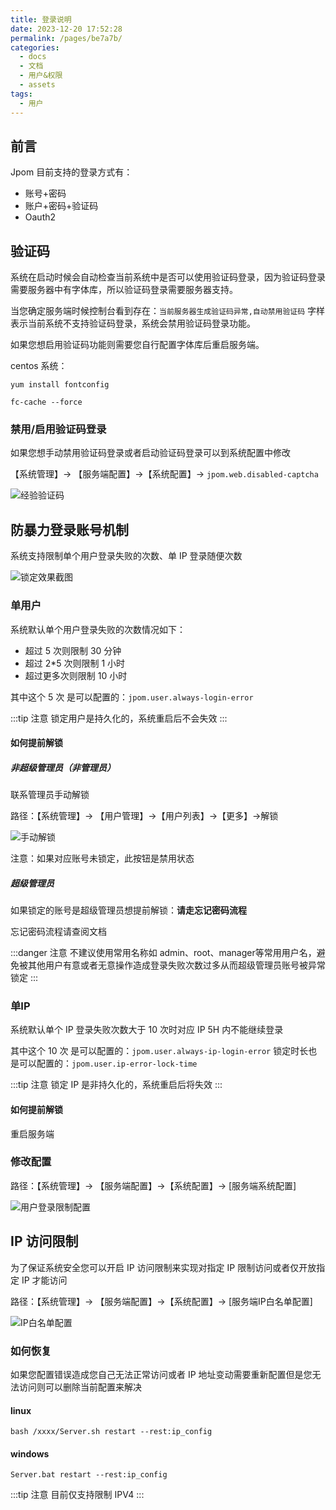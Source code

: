 ```yaml
---
title: 登录说明
date: 2023-12-20 17:52:28
permalink: /pages/be7a7b/
categories:
  - docs
  - 文档
  - 用户&权限
  - assets
tags:
  - 用户
---
```


## 前言

Jpom 目前支持的登录方式有：

- 账号+密码
- 账户+密码+验证码
- Oauth2

## 验证码

系统在启动时候会自动检查当前系统中是否可以使用验证码登录，因为验证码登录需要服务器中有字体库，所以验证码登录需要服务器支持。

当您确定服务端时候控制台看到存在：`当前服务器生成验证码异常,自动禁用验证码` 字样表示当前系统不支持验证码登录，系统会禁用验证码登录功能。

如果您想启用验证码功能则需要您自行配置字体库后重启服务端。

centos 系统：

```shell
yum install fontconfig

fc-cache --force
```

### 禁用/启用验证码登录

如果您想手动禁用验证码登录或者启动验证码登录可以到系统配置中修改

【系统管理】-> 【服务端配置】->【系统配置】-> `jpom.web.disabled-captcha`

![经验验证码](/images/user/b5e209f490534c949e550ce9508070d0.png)

##  防暴力登录账号机制

系统支持限制单个用户登录失败的次数、单 IP 登录随便次数

![锁定效果截图](/images/user/c12c4b93c41f4b84ad068d4e8529c3b3.png)

### 单用户

系统默认单个用户登录失败的次数情况如下：

- 超过 5 次则限制 30 分钟
- 超过 2*5 次则限制 1 小时
- 超过更多次则限制 10 小时

其中这个 5 次 是可以配置的：`jpom.user.always-login-error`

:::tip 注意
锁定用户是持久化的，系统重启后不会失效
:::

#### 如何提前解锁

##### 非超级管理员（非管理员）

联系管理员手动解锁

路径：【系统管理】-> 【用户管理】->【用户列表】->【更多】->解锁

![手动解锁](/images/user/b572790ea8564214a79280b37eae6aca.png)

注意：如果对应账号未锁定，此按钮是禁用状态

##### 超级管理员

如果锁定的账号是超级管理员想提前解锁：**请走忘记密码流程**

忘记密码流程请查阅文档

:::danger 注意
不建议使用常用名称如 admin、root、manager等常用用户名，避免被其他用户有意或者无意操作造成登录失败次数过多从而超级管理员账号被异常锁定
:::

### 单IP

系统默认单个 IP 登录失败次数大于 10 次时对应 IP 5H 内不能继续登录

其中这个 10 次 是可以配置的：`jpom.user.always-ip-login-error`
锁定时长也是可以配置的：`jpom.user.ip-error-lock-time`

:::tip 注意
锁定 IP 是非持久化的，系统重启后将失效
:::

#### 如何提前解锁

重启服务端

### 修改配置

路径：【系统管理】-> 【服务端配置】->【系统配置】-> [服务端系统配置]

![用户登录限制配置](/images/user/83dc151a388e4848b5d763571dcb044e.png)


## IP 访问限制

为了保证系统安全您可以开启 IP 访问限制来实现对指定 IP 限制访问或者仅开放指定 IP 才能访问

路径：【系统管理】-> 【服务端配置】->【系统配置】-> [服务端IP白名单配置]

![IP白名单配置](/images/user/0dcbcf30e4e24bea81810882e1271710.png)


### 如何恢复

如果您配置错误造成您自己无法正常访问或者 IP 地址变动需要重新配置但是您无法访问则可以删除当前配置来解决

#### linux 
```shell
bash /xxxx/Server.sh restart --rest:ip_config
```

#### windows

```shell
Server.bat restart --rest:ip_config
```

:::tip 注意
目前仅支持限制 IPV4
:::


